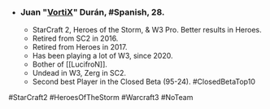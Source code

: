 -   ### Juan "[VortiX](https://liquipedia.net/starcraft2/VortiX)" Durán, #Spanish, 28.
    -   StarCraft 2, Heroes of the Storm, & W3 Pro. Better results in Heroes.
    -   Retired from SC2 in 2016.
    -   Retired from Heroes in 2017.
    -   Has been playing a lot of W3, since 2020.
    -   Bother of [[LucifroN]].
    -   Undead in W3, Zerg in SC2.
    -   Second best Player in the Closed Beta (95-24). #ClosedBetaTop10 
    
#StarCraft2 #HeroesOfTheStorm #Warcraft3 #NoTeam 